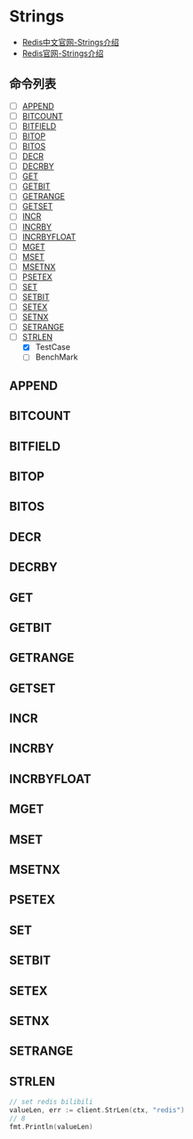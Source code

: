 # Strings
- [Redis中文官网-Strings介绍](http://www.redis.cn/commands.html#string)
- [Redis官网-Strings介绍](https://redis.io/commands#string)
## 命令列表 
- [ ] [APPEND](#APPEND)
- [ ] [BITCOUNT](#BITCOUNT)
- [ ] [BITFIELD](#BITFIELD)
- [ ] [BITOP](#BITOP)
- [ ] [BITOS](#BITOS)
- [ ] [DECR](#DECR)
- [ ] [DECRBY](#DECRBY)
- [ ] [GET](#GET)
- [ ] [GETBIT](#GETBIT)
- [ ] [GETRANGE](#GETRANGE)
- [ ] [GETSET](#GETSET)
- [ ] [INCR](#INCR)
- [ ] [INCRBY](#INCRBY)
- [ ] [INCRBYFLOAT](#INCRBYFLOAT)
- [ ] [MGET](#MGET)
- [ ] [MSET](#MSET)
- [ ] [MSETNX](#MSETNX)
- [ ] [PSETEX](#PSETEX)
- [ ] [SET](#SET)
- [ ] [SETBIT](#SETBIT)
- [ ] [SETEX](#SETEX)
- [ ] [SETNX](#SETNX)
- [ ] [SETRANGE](#SETRANGE)
- [ ] [STRLEN](#STRLEN)
    - [x] TestCase
    - [ ] BenchMark
## <span id="APPEND">APPEND</span>
## <span id="BITCOUNT">BITCOUNT</span>
## <span id="BITFIELD">BITFIELD</span>
## <span id="BITOP">BITOP</span>
## <span id="BITOS">BITOS</span>
## <span id="DECR">DECR</span>
## <span id="DECRBY">DECRBY</span>
## <span id="GET">GET</span>
## <span id="GETBIT">GETBIT</span>
## <span id="GETRANGE">GETRANGE</span>
## <span id="GETSET">GETSET</span>
## <span id="INCR">INCR</span>
## <span id="INCRBY">INCRBY</span>
## <span id="INCRBYFLOAT">INCRBYFLOAT</span>
## <span id="MGET">MGET</span>
## <span id="MSET">MSET</span>
## <span id="MSETNX">MSETNX</span>
## <span id="PSETEX">PSETEX</span>
## <span id="SET">SET</span>
## <span id="SETBIT">SETBIT</span>
## <span id="SETEX">SETEX</span>
## <span id="SETNX">SETNX</span>
## <span id="SETRANGE">SETRANGE</span>
## <span id="STRLEN">STRLEN</span>
```go
// set redis bilibili
valueLen, err := client.StrLen(ctx, "redis")
// 8
fmt.Println(valueLen)
```




































































